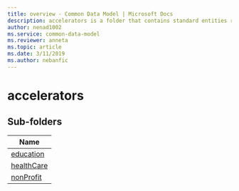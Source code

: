 ```yaml
---
title: overview - Common Data Model | Microsoft Docs
description: accelerators is a folder that contains standard entities related to the Common Data Model.
author: nenad1002
ms.service: common-data-model
ms.reviewer: anneta
ms.topic: article
ms.date: 3/11/2019
ms.author: nebanfic
---
```


# accelerators


## Sub-folders

|Name|
|---|
|[education](education/overview.md)|
|[healthCare](healthCare/overview.md)|
|[nonProfit](nonProfit/overview.md)|



